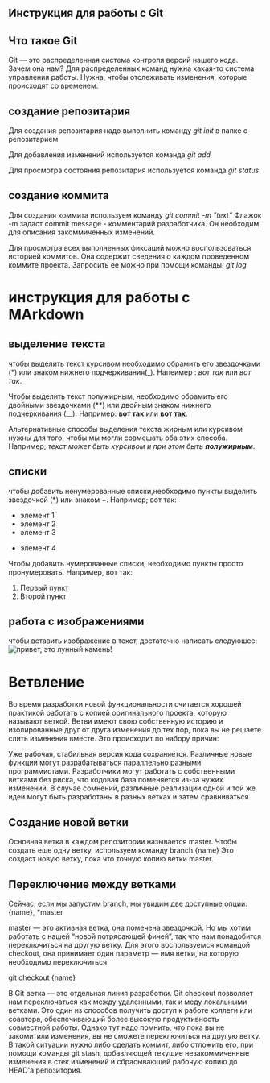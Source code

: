 ## Инструкция для работы с Git

## Что такое Git
Git — это распределенная система контроля версий нашего кода. Зачем она нам? Для распределенных команд нужна какая-то система управления работы. Нужна, чтобы отслеживать изменения, которые происходят со временем.

## создание репозитария 
Для создания репозитария надо выполнить команду *git init* в папке с репозитарием

Для добавления изменений используется команда *git add* 

Для просмотра состояния репозитария используется команда *git status*



## создание коммита
Для создания коммита используем команду *git commit -m "text"* Флажок -m задаст commit message - комментарий разработчика. Он необходим для описания закоммиченных изменений. 

Для просмотра всех выполненных фиксаций можно воспользоваться историей коммитов. Она содержит сведения о каждом проведенном коммите проекта. Запросить ее можно при помощи команды: *git log*


# инструкция для работы с MArkdown

## выделение текста

чтобы выделить текст курсивом необходимо обрамить его звездочками (*) или знаком нижнего подчеркивания(_). Напеимер : *вот так* или _вот так_.

Чтобы выделить текст полужирным, необходимо обрамить его двойными звездочками (**) или двойным знаком нижнего подчеркивания (__). Например: **вот так** или __вот так__.

Альтернативные способы выделения текста жирным или курсивом нужны для того, чтобы мы могли совмешать оба этих способа. Например; _текст может быть курсивом и при этом быть **полужирным**_.

## списки

чтобы добавить ненумерованные списки,необходимо пункты выделить звездочкой (*) или знаком +. Например; вот так:
* элемент 1 
* элемент 2 
* элемент 3
+ элемент 4

Чтобы добавить нумерованные списки, необходимо пункты просто пронумеровать. Например, вот так:
1. Первый пункт
2. Второй пункт

## работа с изображениями

чтобы вставить изображение в текст, достаточно написать следуюшее:
![привет, это лунный камень!](i.jpeg)


# Ветвление

Во время разработки новой функциональности считается хорошей практикой работать с копией оригинального проекта, которую называют веткой. Ветви имеют свою собственную историю и изолированные друг от друга изменения до тех пор, пока вы не решаете слить изменения вместе. Это происходит по набору причин:

Уже рабочая, стабильная версия кода сохраняется.
Различные новые функции могут разрабатываться параллельно разными программистами.
Разработчики могут работать с собственными ветками без риска, что кодовая база поменяется из-за чужих изменений.
В случае сомнений, различные реализации одной и той же идеи могут быть разработаны в разных ветках и затем сравниваться.

## Создание новой ветки

 Основная ветка в каждом репозитории называется master. Чтобы создать еще одну ветку, используем команду branch {name}
 Это создаст новую ветку, пока что точную копию ветки master.

## Переключение между ветками

Сейчас, если мы запустим branch, мы увидим две доступные опции: 
{name},
*master

master — это активная ветка, она помечена звездочкой. Но мы хотим работать с нашей “новой потрясающей фичей”, так что нам понадобится переключиться на другую ветку. Для этого воспользуемся командой checkout, она принимает один параметр — имя ветки, на которую необходимо переключиться.

git checkout {name}

В Git ветка — это отдельная линия разработки. Git checkout позволяет нам переключаться как между удаленными, так и меду локальными ветками. Это один из способов получить доступ к работе коллеги или соавтора, обеспечивающий более высокую продуктивность совместной работы. Однако тут надо помнить, что пока вы не закомитили изменения, вы не сможете переключиться на другую ветку. В такой ситуации нужно либо сделать коммит, либо отложить его, при помощи команды git stash, добавляющей текущие незакоммиченные изменения в стек изменений и сбрасывающей рабочую копию до HEAD'а репозитория.